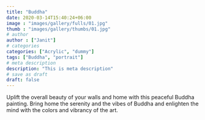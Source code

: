 ```yaml
---
title: "Buddha"
date: 2020-03-14T15:40:24+06:00
image : "images/gallery/fulls/01.jpg"
thumb : "images/gallery/thumbs/01.jpg"
# author
author : ["Janit"]
# categories
categories: ["Acrylic", "dummy"]
tags: ["Buddha", "portrait"]
# meta description
description: "This is meta description"
# save as draft
draft: false
---
```


Uplift the overall beauty of your walls and home with this peaceful Buddha painting. Bring home the serenity and the vibes of Buddha and enlighten the mind with the colors and vibrancy of the art. 